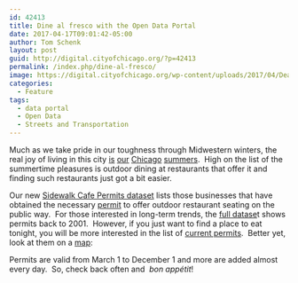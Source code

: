 ```yaml
---
id: 42413
title: Dine al fresco with the Open Data Portal
date: 2017-04-17T09:01:42-05:00
author: Tom Schenk
layout: post
guid: http://digital.cityofchicago.org/?p=42413
permalink: /index.php/dine-al-fresco/
image: https://digital.cityofchicago.org/wp-content/uploads/2017/04/Dearborn_Station_Cafe.jpg
categories:
  - Feature
tags:
  - data portal
  - Open Data
  - Streets and Transportation
---
```

Much as we take pride in our toughness through Midwestern winters, the real joy of living in this city [is](https://data.cityofchicago.org/Transportation/Bike-Routes/3w5d-sru8) [our](http://www.chicagoparkdistrict.com/events/) [Chicago](https://www.mlb.com/whitesox) [summers](https://www.mlb.com/cubs).  High on the list of the summertime pleasures is outdoor dining at restaurants that offer it and finding such restaurants just got a bit easier.

Our new [Sidewalk Cafe Permits dataset](https://data.cityofchicago.org/Community-Economic-Development/Sidewalk-Cafe-Permits/nxj5-ix6z) lists those businesses that have obtained the necessary [permit](https://www.cityofchicago.org/city/en/depts/bacp/supp_info/sidewalk_cafe_current_permits.html) to offer outdoor restaurant seating on the public way.  For those interested in long-term trends, the [full datase](https://data.cityofchicago.org/Community-Economic-Development/Sidewalk-Cafe-Permits/nxj5-ix6z)t shows permits back to 2001.  However, if you just want to find a place to eat tonight, you will be more interested in the list of [current permits](https://data.cityofchicago.org/Community-Economic-Development/Sidewalk-Cafe-Permits-Current/qnjv-hj2q).  Better yet, look at them on a [map](https://data.cityofchicago.org/Community-Economic-Development/Sidewalk-Cafe-Permits-Current-Map/mqmh-p6ud):



Permits are valid from March 1 to December 1 and more are added almost every day.  So, check back often and  _bon appétit_!